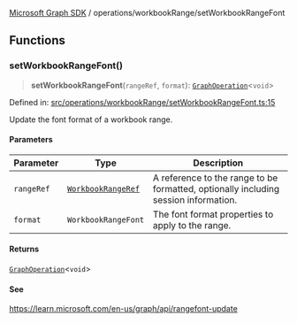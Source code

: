 [Microsoft Graph SDK](../../README.md) / operations/workbookRange/setWorkbookRangeFont

## Functions

### setWorkbookRangeFont()

> **setWorkbookRangeFont**(`rangeRef`, `format`): [`GraphOperation`](../../models/GraphOperation.md#graphoperation)\<`void`\>

Defined in: [src/operations/workbookRange/setWorkbookRangeFont.ts:15](https://github.com/Future-Secure-AI/microsoft-graph/blob/main/src/operations/workbookRange/setWorkbookRangeFont.ts#L15)

Update the font format of a workbook range.

#### Parameters

| Parameter | Type | Description |
| ------ | ------ | ------ |
| `rangeRef` | [`WorkbookRangeRef`](../../models/WorkbookRangeRef.md#workbookrangeref) | A reference to the range to be formatted, optionally including session information. |
| `format` | `WorkbookRangeFont` | The font format properties to apply to the range. |

#### Returns

[`GraphOperation`](../../models/GraphOperation.md#graphoperation)\<`void`\>

#### See

https://learn.microsoft.com/en-us/graph/api/rangefont-update

